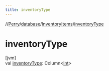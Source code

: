 ```yaml
---
title: inventoryType
---
```

//[Perry](../../../index.html)/[database](../index.html)/[InventoryItems](index.html)/[inventoryType](inventory-type.html)



# inventoryType



[jvm]\
val [inventoryType](inventory-type.html): Column<[Int](https://kotlinlang.org/api/latest/jvm/stdlib/kotlin/-int/index.html)>




